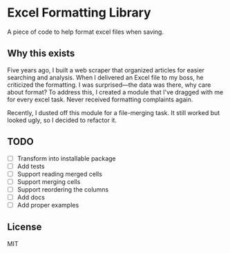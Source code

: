 # Excel Formatting Library

A piece of code to help format excel files when saving.

## Why this exists
Five years ago, I built a web scraper that organized articles for easier searching and analysis. When I delivered an Excel file to my boss, he criticized the formatting. I was surprised—the data was there, why care about format? To address this, I created a module that I've dragged with me for every excel task. Never received formatting complaints again.

Recently, I dusted off this module for a file-merging task. It still worked but looked ugly, so I decided to refactor it.

## TODO
- [ ] Transform into installable package
- [ ] Add tests
- [ ] Support reading merged cells
- [ ] Support merging cells
- [ ] Support reordering the columns
- [ ] Add docs
- [ ] Add proper examples

## License
MIT
